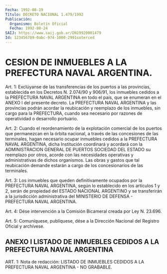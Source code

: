 ```yaml
---
Fecha: 1992-08-19
Título: DECRETO NACIONAL 1.479/1992
Publicación:
  Organismo: Boletín Oficial
  Fecha: 1992-08-24
SAIJ: https://www.saij.gob.ar/DN19920001479
Id: 123456789-0abc-974-1000-2991soterced
---
```

# CESION DE INMUEBLES A LA PREFECTURA NAVAL ARGENTINA.

<a id="1"></a>
Art.  1: Exclúyanse de las transferencias de los puertos a las provincias, establecida  en los Decretos N. 2.074/90  y 906/91, los inmuebles cedidos a la PREFECTURA NAVAL  ARGENTINA en todo el país, que se enumeran en el ANEXO I del presente  decreto.  La PREFECTURA NAVAL  ARGENTINA  y las provincias podrán acordar la reubicación  y reemplazo de los inmuebles,  sin  cargo  para la PREFECTURA, cuando sea necesario por razones de operatividad  o  desarrollo portuario.

<a id="2"></a>
Art. 2: Cuando el reordenamiento de la explotación comercial de los  puertos que permanezcan en la órbita nacional, a través de las concesiones  de  las  terminales,  hagan necesario ocupar inmuebles cedidos  a  la  PREFECTURA  NAVAL  ARGENTINA,    dicha  Institución coordinará  y  acordará  con la ADMINISTRACION GENERAL  DE  PUERTOS SOCIEDAD  DEL  ESTADO  su  reemplazo  por  otros,  acorde  con  las necesidades operativas y administrativas  de dichos organismos. Las obras y gastos que tal reubicación demande  estarán  a cargo de los concesionarios de las terminales.

<a id="3"></a>
Art.  3: Los inmuebles que queden definitivamente ocupados por la  PREFECTURA   NAVAL  ARGENTINA,  según  lo  establecido  en  los artículos 1 y 2,  serán  de propiedad del ESTADO NACIONAL ARGENTINO y se transferirán a la jurisdicción  administrativa  del MINISTERIO DE DEFENSA - PREFECTURA NAVAL ARGENTINA.

<a id="4"></a>
Art.  4:  Dése intervención a la Comisión Bicameral creada por Ley N. 23.696.

<a id="5"></a>
Art.  5: Comuníquese, publíquese, dése a la Dirección Nacional del Registro Oficial y archívese.

## ANEXO I LISTADO DE INMUEBLES CEDIDOS A LA PREFECTURA NAVAL ARGENTINA

<a id="1"></a>
ART.  1: Nota de redacción: LISTADO DE INMUEBLES CEDIDOS A LA PREFECTURA NAVAL ARGENTINA - NO GRABABLE.
